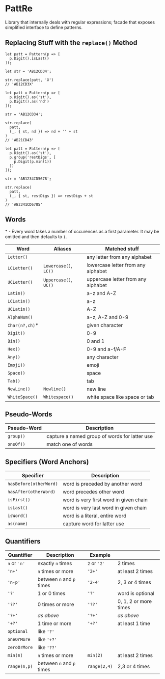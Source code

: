 # PattRe

Library that internally deals with regular expressions; facade that exposes simplified interface to define patterns.

## Replacing Stuff with the `replace()` Method

```
let patt = Pattern(p => [
  p.Digit().isLast()
]);

let str = 'AB12CD34';

str.replace(patt, 'X')
// 'AB12CD3X'
```

```
let patt = Pattern(p => [
  p.Digit().as('st'),
  p.Digit().as('nd')
]);

str = 'AB12CD34';

str.replace(
  patt,
  (_, { st, nd }) => nd + '' + st
)
// 'AB21CD43'
```

```
let patt = Pattern(p => [
  p.Digit().as('st'),
  p.group('restDigs', [
    p.Digit(p.min(1))
  ])
]);

str = 'AB1234CD5678';

str.replace(
  patt,
  (_, { st, restDigs }) => restDigs + st
)
// 'AB2341CD6785'
```

## Words

\* - Every word takes a number of occurences as a first parameter. It may be omitted and then defaults to `1`.

| Word | Aliases | Matched stuff |
|--|--|--|
| `Letter()` | | any letter from any alphabet |
| `LCLetter()` | `Lowercase()`, `LC()` | lowercase letter from any alphabet |
| `UCLetter()` | `Uppercase()`, `UC()` | uppercase letter from any alphabet |
| `Latin()` | | a-z and A-Z |
| `LCLatin()` | | a-z |
| `UCLatin()` | | A-Z |
| `AlphaNum()` | | a-z, A-Z and 0-9 |
| `Char(n?,ch)`* | | given character |
| `Digit()` | | 0-9 |
| `Bin()` | | 0 and 1 |
| `Hex()` | | 0-9 and a-f/A-F |
| `Any()` | | any character |
| `Emoji()` | | emoji |
| `Space()` | | space |
| `Tab()` | | tab |
| `NewLine()` | `Newline()` | new line |
| `WhiteSpace()` | `Whitespace()` | white space like space or tab |

## Pseudo-Words

| Pseudo-Word | Description |
|--|--|
| `group()` | capture a named group of words for latter use |
| `oneOf()` | match one of words |

## Specifiers (Word Anchors)

| Specifier | Description |
|--|--|
| `hasBefore(otherWord)` | word is preceded by another word |
| `hasAfter(otherWord)` | word precedes other word |
| `isFirst()` | word is very first word in given chain |
| `isLast()` | word is very last word in given chain |
| `isWord()` | word is a literal, entire word |
| `as(name)` | capture word for latter use |

## Quantifiers

| Quantifier | Description | Example | |
|--|--|--|--|
| `n` or `'n'` | exactly `n` times | `2` or `'2'` | 2 times |
| `'n+'` | `n` times or more | `'2+'` | at least 2 times |
| `'n-p'` | between `n` and `p` times | `'2-4'` | 2, 3 or 4 times |
| `'?'` | 1 or 0 times | `'?'` | word is optional |
| `'??'` | 0 times or more | `'??'` | 0, 1, 2 or more times |
| `'?+'` | _as above_ | `'?+'` | _as above_ |
| `'+?'` | 1 time or more | `'+?'` | at least 1 time |
| `optional` | like `'?'` | | |
| `oneOrMore` | like `'+?'` | | |
| `zeroOrMore` | like `'??'` | | |
| `min(n)` | `n` times or more | `min(2)` | at least 2 times |
| `range(n,p)` | between `n` and `p` times | `range(2,4)` | 2,3 or 4 times |